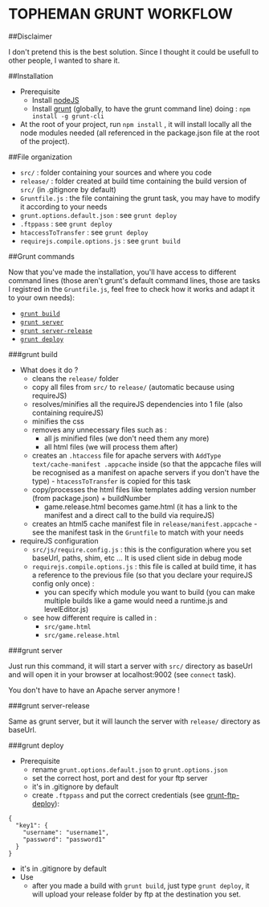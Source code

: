 TOPHEMAN GRUNT WORKFLOW
=======================

##Disclaimer

I don't pretend this is the best solution. Since I thought it could be usefull to other people, I wanted to share it.

##Installation

* Prerequisite
  * Install [nodeJS](http://nodejs.org/)
  * Install [grunt](http://gruntjs.com/getting-started) (globally, to have the grunt command line) doing : `npm install -g grunt-cli`
* At the root of your project, run `npm install` , it will install locally all the node modules needed (all referenced in the package.json file at the root of the project).

##File organization

* `src/` : folder containing your sources and where you code
* `release/` : folder created at build time containing the build version of `src/` (in .gitignore by default)
* `Gruntfile.js` : the file containing the grunt task, you may have to modify it according to your needs
* `grunt.options.default.json` : see `grunt deploy`
* `.ftppass` : see `grunt deploy`
* `htaccessToTransfer` : see `grunt deploy`
* `requirejs.compile.options.js` : see `grunt build`

##Grunt commands

Now that you've made the installation, you'll have access to different command lines (those aren't grunt's default command lines, those are tasks I registred in the `Gruntfile.js`, feel free to check how it works and adapt it to your own needs):

* [`grunt build`](#grunt-build)
* [`grunt server`](#grunt-server)
* [`grunt server-release`](#grunt-server-release)
* [`grunt deploy`](#grunt-deploy)

###grunt build

* What does it do ?
  * cleans the `release/` folder
  * copy all files from `src/` to `release/` (automatic because using requireJS)
  * resolves/minifies all the requireJS dependencies into 1 file (also containing requireJS)
  * minifies the css
  * removes any unnecessary files such as :
    * all js minified files (we don't need them any more)
    * all html files (we will process them after)
  * creates an `.htaccess` file for apache servers with `AddType text/cache-manifest .appcache` inside (so that the appcache files will be recognised as a manifest on apache servers if you don't have the type) - `htacessToTransfer` is copied for this task
  * copy/processes the html files like templates adding version number (from package.json) + buildNumber
    * game.release.html becomes game.html (it has a link to the manifest and a direct call to the build via requireJS)
  * creates an html5 cache manifest file in `release/manifest.appcache` - see the manifest task in the `Gruntfile` to match with your needs
* requireJS configuration
  * `src/js/require.config.js` : this is the configuration where you set baseUrl, paths, shim, etc … It is used client side in debug mode
  * `requirejs.compile.options.js` : this file is called at build time, it has a reference to the previous file (so that you declare your requireJS config only once) :
    * you can specify which module you want to build (you can make multiple builds like a game would need a runtime.js and levelEditor.js)
  * see how different require is called in :
    * `src/game.html`
    * `src/game.release.html`

###grunt server

Just run this command, it will start a server with `src/` directory as baseUrl and will open it in your browser at localhost:9002 (see `connect` task).

You don't have to have an Apache server anymore !

###grunt server-release

Same as grunt server, but it will launch the server with `release/` directory as baseUrl.

###grunt deploy

* Prerequisite
  * rename `grunt.options.default.json` to `grunt.options.json`
  * set the correct host, port and dest for your ftp server
  * it's in .gitignore by default
  * create `.ftppass` and put the correct credentials (see [grunt-ftp-deploy](https://npmjs.org/package/grunt-ftp-deploy)):
```
{
  "key1": {
    "username": "username1",
    "password": "password1"
  }
}
```
  * it's in .gitignore by default
* Use
  * after you made a build with `grunt build`, just type `grunt deploy`, it will upload your release folder by ftp at the destination you set.


